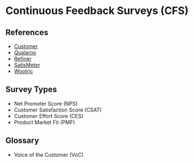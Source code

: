 # Continuous Feedback Surveys (CFS)

<!--
https://blog.track.co/o-que-e-customer-effort-score/
https://checkmarket.com/blog/csat-ces-nps-compared/
-->

## References

- [Customer](https://customer.io)
- [Qualaroo](https://qualaroo.com)
- [Refiner](https://refiner.io)
- [SatisMeter](https://satismeter.com)
- [Wootric](https://wootric.com)

<!--
https://customer.guru
https://delighted.com
https://userguiding.com
https://github.com/satismeter
https://github.com/refiner-io
https://gartner.com/smarterwithgartner/unveiling-the-new-and-improved-customer-effort-score/
https://blog.track.co/o-que-e-customer-effort-score
-->

## Survey Types

- Net Promoter Score (NPS)
- Customer Satisfaction Score (CSAT)
- Customer Effort Score (CES)
- Product Market Fit (PMF)

## Glossary

- Voice of the Customer (VoC)
